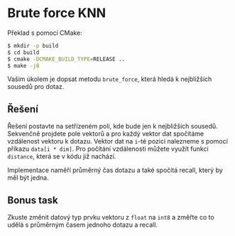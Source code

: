 # Brute force KNN

Překlad s pomocí CMake:

```bash
$ mkdir -p build
$ cd build
$ cmake -DCMAKE_BUILD_TYPE=RELEASE ..
$ make -j8
```
Vašim úkolem je dopsat metodu `brute_force`, která hledá k nejbližších sousedů pro dotaz.

## Řešení

Řešení postavte na setřízeném poli, kde bude jen k nejbližších sousedů. Sekvenčně projdete pole vektorů a pro každý vektor dat spočítáme vzdálenost vektoru k dotazu. Vektor dat na `i`-té pozici nalezneme s pomocí příkazu `data[i * dim]`. Pro počítání vzdálenosti můžete využít funkci `distance`, která se v kódu již nachází.

Implementace naměří průměrný čas dotazu a také spočítá recall, který by měl být jedna.

## Bonus task

Zkuste změnit datový typ prvku vektoru z `float` na `int8` a změřte co to udělá s průměrným časem jednoho dotazu a recall. 
